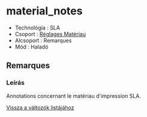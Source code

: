 # material\_notes

* Technológia : SLA
* Csoport : [Réglages Matériau](../sla_printer/sla_parameters.md)
* Alcsoport : Remarques
* Mód : Haladó

## Remarques

### Leírás

Annotations concernant le matériau d'impression SLA.

[Vissza a változók listájához](variable_list.md)

